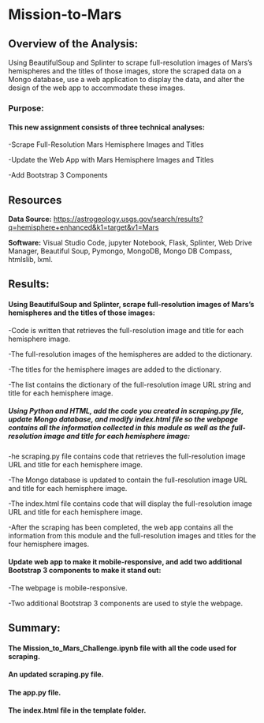 # Mission-to-Mars

## Overview of the Analysis:

Using BeautifulSoup and Splinter to scrape full-resolution images of Mars’s hemispheres and the titles of those images, store the scraped data on a Mongo database, use a web application to display the data, and alter the design of the web app to accommodate these images.

### Purpose:

#### This new assignment consists of three technical analyses:

-Scrape Full-Resolution Mars Hemisphere Images and Titles

-Update the Web App with Mars Hemisphere Images and Titles

-Add Bootstrap 3 Components


## Resources

**Data Source:** https://astrogeology.usgs.gov/search/results?q=hemisphere+enhanced&k1=target&v1=Mars

**Software:** Visual Studio Code, jupyter Notebook, Flask, Splinter, Web Drive Manager, Beautiful Soup, Pymongo, MongoDB, Mongo DB Compass, htmlslib, lxml.

## Results:

#### Using BeautifulSoup and Splinter, scrape full-resolution images of Mars’s hemispheres and the titles of those images:


  -Code is written that retrieves the full-resolution image and title for each hemisphere image.
  
  -The full-resolution images of the hemispheres are added to the dictionary.
  
  -The titles for the hemisphere images are added to the dictionary.
  
  -The list contains the dictionary of the full-resolution image URL string and title for each hemisphere image.
  

##### Using Python and HTML, add the code you created in scraping.py file, update Mongo database, and modify index.html file so the webpage contains all the information collected in this module as well as the full-resolution image and title for each hemisphere image:


  -he scraping.py file contains code that retrieves the full-resolution image URL and title for each hemisphere image.
  
  -The Mongo database is updated to contain the full-resolution image URL and title for each hemisphere image.
  
  -The index.html file contains code that will display the full-resolution image URL and title for each hemisphere image.
  
  -After the scraping has been completed, the web app contains all the information from this module and the full-resolution images and titles for the four hemisphere images.


#### Update web app to make it mobile-responsive, and add two additional Bootstrap 3 components to make it stand out:


  -The webpage is mobile-responsive.
  
  -Two additional Bootstrap 3 components are used to style the webpage.
  
  

## Summary:

#### The Mission_to_Mars_Challenge.ipynb file with all the code used for scraping.

#### An updated scraping.py file.

#### The app.py file.

#### The index.html file in the template folder.

